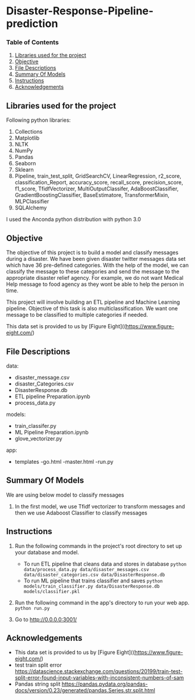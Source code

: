 # Disaster-Response-Pipeline-prediction

### Table of Contents

1. [Libraries used for the project](#libraries)
2. [Objective](#motivation)
3. [File Descriptions](#files)
4. [Summary Of Models](#Models)
5. [Instructions](#Instructions)
6. [Acknowledgements](#acknowledgements)

## Libraries used for the project <a name="libraries"></a>

Following python libraries:

1. Collections
2. Matplotlib 
3. NLTK
4. NumPy
5. Pandas
6. Seaborn
7. Sklearn
8. Pipeline, train_test_split, GridSearchCV, LinearRegression, r2_score, classification_Report, accuracy_score, recall_score, precision_score, f1_score, TfidfVectorizer, MultiOutputClassifer, AdaBoostClassifier, GradientBoostingClassifier, BaseEstimatore, TransformerMixin, MLPClassifier
9. SQLAlchemy


I used the Anconda python distribution with python 3.0

## Objective<a name="motivation"></a>

The objective of this project is to build a model and classify messages during a disaster. We have been given disaster twitter messages data set which have 36 pre-defined categories. With the help of the model, we can classify the message to these categories and send the message to the appropriate disaster relief agency. For example, we do not want Medical Help message to food agency as they wont be able to help the person in time. 

This project will involve building an ETL pipeline and Machine Learning pipeline. Objective of this task is also multiclassification. We want one message to be classified to multiple categories if needed. 

This data set is  provided to us by [Figure Eight]((https://www.figure-eight.com/)

## File Descriptions <a name="files"></a>




data:
- disaster_message.csv
- disaster_Categories.csv
- DisasterResponse.db
- ETL pipeline Preparation.ipynb
- process_data.py

models:
- train_classifer.py
- ML Pipeline Preparation.ipynb
- glove_vectorizer.py

app:
- templates
  -go.html
  -master.html
-run.py




## Summary Of Models<a name="Models"></a>

We are using below model to classify messages

1. In the first model, we use Tfidf vectorizer to transform messages and then we use Adaboost Classifier to classify messages



## Instructions<a name = "Instructions"></a>
1. Run the following commands in the project's root directory to set up your database and model.

    - To run ETL pipeline that cleans data and stores in database
        `python data/process_data.py data/disaster_messages.csv data/disaster_categories.csv data/DisasterResponse.db`
    - To run ML pipeline that trains classifier and saves
        `python models/train_classifier.py data/DisasterResponse.db models/classifier.pkl`

2. Run the following command in the app's directory to run your web app.
    `python run.py`

3. Go to http://0.0.0.0:3001/

  
## Acknowledgements<a name="acknowledgements"></a>

- This data set is  provided to us by [Figure Eight]((https://www.figure-eight.com/)
- test train split error https://datascience.stackexchange.com/questions/20199/train-test-split-error-found-input-variables-with-inconsistent-numbers-of-sam
- Pandas string split https://pandas.pydata.org/pandas-docs/version/0.23/generated/pandas.Series.str.split.html

